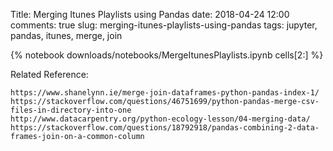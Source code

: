 Title: Merging Itunes Playlists using Pandas
date: 2018-04-24 12:00
comments: true
slug: merging-itunes-playlists-using-pandas
tags: jupyter, pandas, itunes, merge, join

{% notebook downloads/notebooks/MergeItunesPlaylists.ipynb cells[2:] %}

Related Reference:

    https://www.shanelynn.ie/merge-join-dataframes-python-pandas-index-1/
    https://stackoverflow.com/questions/46751699/python-pandas-merge-csv-files-in-directory-into-one
    http://www.datacarpentry.org/python-ecology-lesson/04-merging-data/
    https://stackoverflow.com/questions/18792918/pandas-combining-2-data-frames-join-on-a-common-column
